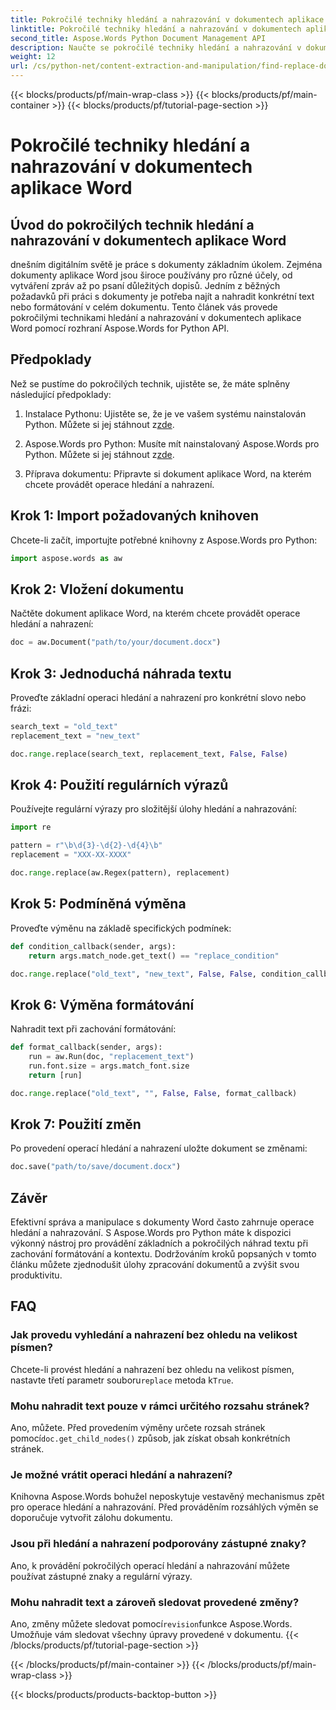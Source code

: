 ```yaml
---
title: Pokročilé techniky hledání a nahrazování v dokumentech aplikace Word
linktitle: Pokročilé techniky hledání a nahrazování v dokumentech aplikace Word
second_title: Aspose.Words Python Document Management API
description: Naučte se pokročilé techniky hledání a nahrazování v dokumentech Word pomocí Aspose.Words pro Python. Nahraďte text, použijte regulární výraz, formátování a další.
weight: 12
url: /cs/python-net/content-extraction-and-manipulation/find-replace-documents/
---
```


{{< blocks/products/pf/main-wrap-class >}}
{{< blocks/products/pf/main-container >}}
{{< blocks/products/pf/tutorial-page-section >}}

# Pokročilé techniky hledání a nahrazování v dokumentech aplikace Word


## Úvod do pokročilých technik hledání a nahrazování v dokumentech aplikace Word

dnešním digitálním světě je práce s dokumenty základním úkolem. Zejména dokumenty aplikace Word jsou široce používány pro různé účely, od vytváření zpráv až po psaní důležitých dopisů. Jedním z běžných požadavků při práci s dokumenty je potřeba najít a nahradit konkrétní text nebo formátování v celém dokumentu. Tento článek vás provede pokročilými technikami hledání a nahrazování v dokumentech aplikace Word pomocí rozhraní Aspose.Words for Python API.

## Předpoklady

Než se pustíme do pokročilých technik, ujistěte se, že máte splněny následující předpoklady:

1.  Instalace Pythonu: Ujistěte se, že je ve vašem systému nainstalován Python. Můžete si jej stáhnout z[zde](https://www.python.org/downloads/).

2.  Aspose.Words pro Python: Musíte mít nainstalovaný Aspose.Words pro Python. Můžete si jej stáhnout z[zde](https://releases.aspose.com/words/python/).

3. Příprava dokumentu: Připravte si dokument aplikace Word, na kterém chcete provádět operace hledání a nahrazení.

## Krok 1: Import požadovaných knihoven

Chcete-li začít, importujte potřebné knihovny z Aspose.Words pro Python:

```python
import aspose.words as aw
```

## Krok 2: Vložení dokumentu

Načtěte dokument aplikace Word, na kterém chcete provádět operace hledání a nahrazení:

```python
doc = aw.Document("path/to/your/document.docx")
```

## Krok 3: Jednoduchá náhrada textu

Proveďte základní operaci hledání a nahrazení pro konkrétní slovo nebo frázi:

```python
search_text = "old_text"
replacement_text = "new_text"

doc.range.replace(search_text, replacement_text, False, False)
```

## Krok 4: Použití regulárních výrazů

Používejte regulární výrazy pro složitější úlohy hledání a nahrazování:

```python
import re

pattern = r"\b\d{3}-\d{2}-\d{4}\b"
replacement = "XXX-XX-XXXX"

doc.range.replace(aw.Regex(pattern), replacement)
```

## Krok 5: Podmíněná výměna

Proveďte výměnu na základě specifických podmínek:

```python
def condition_callback(sender, args):
    return args.match_node.get_text() == "replace_condition"

doc.range.replace("old_text", "new_text", False, False, condition_callback)
```

## Krok 6: Výměna formátování

Nahradit text při zachování formátování:

```python
def format_callback(sender, args):
    run = aw.Run(doc, "replacement_text")
    run.font.size = args.match_font.size
    return [run]

doc.range.replace("old_text", "", False, False, format_callback)
```

## Krok 7: Použití změn

Po provedení operací hledání a nahrazení uložte dokument se změnami:

```python
doc.save("path/to/save/document.docx")
```

## Závěr

Efektivní správa a manipulace s dokumenty Word často zahrnuje operace hledání a nahrazování. S Aspose.Words pro Python máte k dispozici výkonný nástroj pro provádění základních a pokročilých náhrad textu při zachování formátování a kontextu. Dodržováním kroků popsaných v tomto článku můžete zjednodušit úlohy zpracování dokumentů a zvýšit svou produktivitu.

## FAQ

### Jak provedu vyhledání a nahrazení bez ohledu na velikost písmen?

 Chcete-li provést hledání a nahrazení bez ohledu na velikost písmen, nastavte třetí parametr souboru`replace` metoda k`True`.

### Mohu nahradit text pouze v rámci určitého rozsahu stránek?

 Ano, můžete. Před provedením výměny určete rozsah stránek pomocí`doc.get_child_nodes()` způsob, jak získat obsah konkrétních stránek.

### Je možné vrátit operaci hledání a nahrazení?

Knihovna Aspose.Words bohužel neposkytuje vestavěný mechanismus zpět pro operace hledání a nahrazování. Před prováděním rozsáhlých výměn se doporučuje vytvořit zálohu dokumentu.

### Jsou při hledání a nahrazení podporovány zástupné znaky?

Ano, k provádění pokročilých operací hledání a nahrazování můžete používat zástupné znaky a regulární výrazy.

### Mohu nahradit text a zároveň sledovat provedené změny?

 Ano, změny můžete sledovat pomocí`revision`funkce Aspose.Words. Umožňuje vám sledovat všechny úpravy provedené v dokumentu.
{{< /blocks/products/pf/tutorial-page-section >}}

{{< /blocks/products/pf/main-container >}}
{{< /blocks/products/pf/main-wrap-class >}}

{{< blocks/products/products-backtop-button >}}
